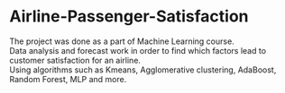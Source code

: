 # Airline-Passenger-Satisfaction
The project was done as a part of Machine Learning course. <br>
Data analysis and forecast work in order to find which factors lead to customer satisfaction for an airline. <br>
Using algorithms such as Kmeans, Agglomerative clustering, AdaBoost, Random Forest, MLP and more.
